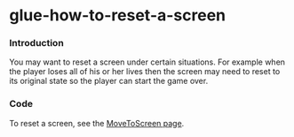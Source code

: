 # glue-how-to-reset-a-screen

### Introduction

You may want to reset a screen under certain situations. For example when the player loses all of his or her lives then the screen may need to reset to its original state so the player can start the game over.

### Code

To reset a screen, see the [MoveToScreen page](../../../../frb/docs/index.php#Resetting\_a\_Screen).
